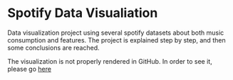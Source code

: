 # Spotify Data Visualiation

Data visualization project using several spotify datasets about both music consumption and features. The project is explained step by step, and then some conclusions are reached.

The visualization is not properly rendered in GitHub. In order to see it, please go [here](https://nbviewer.org/github/enpe693/dv_spotify/blob/main/visualizacion_datos_spotify.ipynb)
